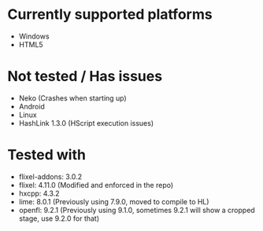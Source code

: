 # Currently supported platforms
- Windows
- HTML5

# Not tested / Has issues
- Neko (Crashes when starting up)
- Android
- Linux
- HashLink 1.3.0 (HScript execution issues)

# Tested with
- flixel-addons: 3.0.2
- flixel: 4.11.0 (Modified and enforced in the repo)
- hxcpp: 4.3.2
- lime: 8.0.1 (Previously using 7.9.0, moved to compile to HL)
- openfl: 9.2.1 (Previously using 9.1.0, sometimes 9.2.1 will show a cropped stage, use 9.2.0 for that)